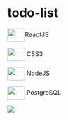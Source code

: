 # todo-list

<div> 
  <p><img align="center" height="30" width="40" src="https://cdn.jsdelivr.net/gh/devicons/devicon/icons/react/react-original.svg" />ReactJS</p>
  <p><img align="center" height="30" width="40" src="https://cdn.jsdelivr.net/gh/devicons/devicon/icons/css3/css3-original.svg" /> CSS3</p>
  <p><img align="center" height="30" width="40" src="https://cdn.jsdelivr.net/gh/devicons/devicon/icons/nodejs/nodejs-original.svg" /> NodeJS</p>
  <p><img align="center" height="30" width="40" src="https://cdn.jsdelivr.net/gh/devicons/devicon/icons/postgresql/postgresql-original.svg" /> PostgreSQL</p>
</div>

<img src="https://user-images.githubusercontent.com/69431006/233848036-8b416eff-edee-47eb-959e-4a79947a04aa.png" />
